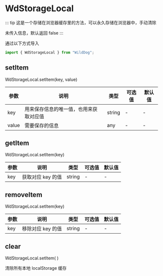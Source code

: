 # WdStorageLocal

::: tip
这是一个存储在浏览器缓存里的方法，可以永久存储在浏览器中，手动清除

未传入信息，默认返回 false
:::

通过以下方式导入

```javascript
import { WdStorageLocal } from "WildDog";
```

## setItem

WdStorageLocal.setItem(key, value)

| 参数  | 说明                                   | 类型   | 可选值 | 默认值 |
| ----- | -------------------------------------- | ------ | ------ | ------ |
| key   | 用来保存信息的唯一值，也用来获取对应值 | string | -      | -      |
| value | 需要保存的信息                         | any    | -      | -      |

## getItem

WdStorageLocal.setItem(key)

| 参数 | 说明              | 类型   | 可选值 | 默认值 |
| ---- | ----------------- | ------ | ------ | ------ |
| key  | 获取对应 key 的值 | string | -      | -      |

## removeItem

WdStorageLocal.setItem(key)

| 参数 | 说明              | 类型   | 可选值 | 默认值 |
| ---- | ----------------- | ------ | ------ | ------ |
| key  | 移除对应 key 的值 | string | -      | -      |

## clear

WdStorageLocal.setItem( )

清除所有本地 localStorage 缓存
